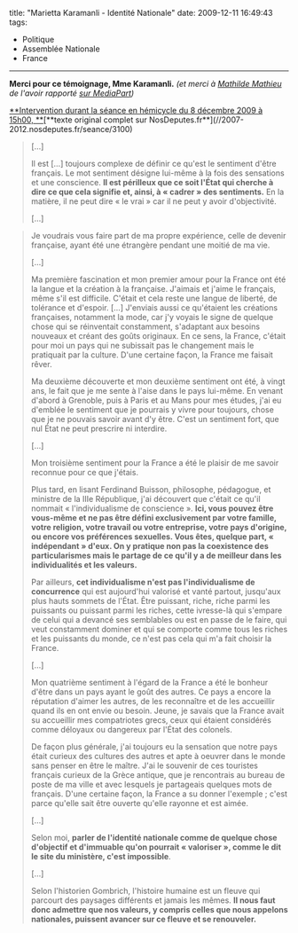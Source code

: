 title: "Marietta Karamanli - Identité Nationale"
date: 2009-12-11 16:49:43
tags:
  - Politique
  - Assemblée Nationale
  - France
---

**Merci pour ce témoignage, Mme Karamanli.**
_(et merci à [Mathilde Mathieu](//blogs.mediapart.fr/blog/mathilde-mathieu) de l'avoir rapporté [sur MediaPart](//blogs.mediapart.fr/blog/mathilde-mathieu/111209/moi-deputee-francaise-etrangere-pendant-la-moitie-de-ma-vie))_

<!-- more --><span style="text-decoration: underline">**Intervention durant la séance en hémicycle du 8 décembre 2009 à 15h00, **</span>[**texte original complet sur NosDeputes.fr**](//2007-2012.nosdeputes.fr/seance/3100)

> [&#8230;]
> 
> Il est [&#8230;] toujours complexe de définir ce qu'est le sentiment d'être français. Le mot sentiment désigne lui-même à la fois des sensations et une conscience. **Il est périlleux que ce soit l'État qui cherche à dire ce que cela signifie et, ainsi, à « cadrer » des sentiments.** En la matière, il ne peut dire « le vrai » car il ne peut y avoir d'objectivité.
> 
> [&#8230;]

<!-- more -->

> Je voudrais vous faire part de ma propre expérience, celle de devenir française, ayant été une étrangère pendant une moitié de ma vie.
> 
> [&#8230;]
> 
> Ma première fascination et mon premier amour pour la France ont été la langue et la création à la française. J'aimais et j'aime le français, même s'il est difficile. C'était et cela reste une langue de liberté, de tolérance et d'espoir. [&#8230;] J'enviais aussi ce qu'étaient les créations françaises, notamment la mode, car j'y voyais le signe de quelque chose qui se réinventait constamment, s'adaptant aux besoins nouveaux et créant des goûts originaux. En ce sens, la France, c'était pour moi un pays qui ne subissait pas le changement mais le pratiquait par la culture. D'une certaine façon, la France me faisait rêver.
> 
> Ma deuxième découverte et mon deuxième sentiment ont été, à vingt ans, le fait que je me sente à l'aise dans le pays lui-même. En venant d'abord à Grenoble, puis à Paris et au Mans pour mes études, j'ai eu d'emblée le sentiment que je pourrais y vivre pour toujours, chose que je ne pouvais savoir avant d'y être. C'est un sentiment fort, que nul État ne peut prescrire ni interdire.
> 
> [&#8230;]
> 
> Mon troisième sentiment pour la France a été le plaisir de me savoir reconnue pour ce que j'étais.
> 
> Plus tard, en lisant Ferdinand Buisson, philosophe, pédagogue, et ministre de la IIIe République, j'ai découvert que c'était ce qu'il nommait « l'individualisme de conscience ». **Ici, vous pouvez être vous-même et ne pas être défini exclusivement par votre famille, votre religion, votre travail ou votre entreprise, votre pays d'origine, ou encore vos préférences sexuelles. Vous êtes, quelque part, « indépendant » d'eux. On y pratique non pas la coexistence des particularismes mais le partage de ce qu'il y a de meilleur dans les individualités et les valeurs.**
> 
> Par ailleurs, **cet individualisme n'est pas l'individualisme de concurrence** qui est aujourd'hui valorisé et vanté partout, jusqu'aux plus hauts sommets de l'État. Être puissant, riche, riche parmi les puissants ou puissant parmi les riches, cette ivresse-là qui s'empare de celui qui a devancé ses semblables ou est en passe de le faire, qui veut constamment dominer et qui se comporte comme tous les riches et les puissants du monde, ce n'est pas cela qui m'a fait choisir la France.
> 
> [&#8230;]
> 
> Mon quatrième sentiment à l'égard de la France a été le bonheur d'être dans un pays ayant le goût des autres. Ce pays a encore la réputation d'aimer les autres, de les reconnaître et de les accueillir quand ils en ont envie ou besoin. Jeune, je savais que la France avait su accueillir mes compatriotes grecs, ceux qui étaient considérés comme déloyaux ou dangereux par l'État des colonels.
> 
> De façon plus générale, j'ai toujours eu la sensation que notre pays était curieux des cultures des autres et apte à oeuvrer dans le monde sans penser en être le maître. J'ai le souvenir de ces touristes français curieux de la Grèce antique, que je rencontrais au bureau de poste de ma ville et avec lesquels je partageais quelques mots de français. D'une certaine façon, la France a su donner l'exemple ; c'est parce qu'elle sait être ouverte qu'elle rayonne et est aimée.
> 
> [&#8230;]
> 
> Selon moi, **parler de l'identité nationale comme de quelque chose d'objectif et d'immuable qu'on pourrait « valoriser », comme le dit le site du ministère, c'est impossible**.
> 
> [&#8230;]
> 
> Selon l'historien Gombrich, l'histoire humaine est un fleuve qui parcourt des paysages différents et jamais les mêmes. **Il nous faut donc admettre que nos valeurs, y compris celles que nous appelons nationales, puissent avancer sur ce fleuve et se renouveler.**